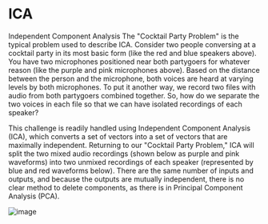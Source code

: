 # ICA
Independent Component Analysis
The "Cocktail Party Problem" is the typical problem used to describe ICA. Consider two people conversing at a cocktail party in its most basic form (like the red and blue speakers above). You have two microphones positioned near both partygoers for whatever reason (like the purple and pink microphones above). Based on the distance between the person and the microphone, both voices are heard at varying levels by both microphones. To put it another way, we record two files with audio from both partygoers combined together. So, how do we separate the two voices in each file so that we can have isolated recordings of each speaker?

This challenge is readily handled using Independent Component Analysis (ICA), which converts a set of vectors into a set of vectors that are maximally independent. Returning to our "Cocktail Party Problem," ICA will split the two mixed audio recordings (shown below as purple and pink waveforms) into two unmixed recordings of each speaker (represented by blue and red waveforms below). There are the same number of inputs and outputs, and because the outputs are mutually independent, there is no clear method to delete components, as there is in Principal Component Analysis (PCA).

![image](https://user-images.githubusercontent.com/86251983/164311847-e47f0f9d-8257-49c0-8206-61a0f0a80486.png)

